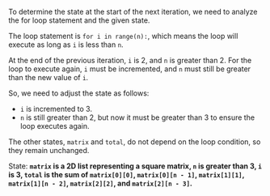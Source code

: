 To determine the state at the start of the next iteration, we need to analyze the for loop statement and the given state.

The loop statement is `for i in range(n):`, which means the loop will execute as long as `i` is less than `n`.

At the end of the previous iteration, `i` is 2, and `n` is greater than 2. For the loop to execute again, `i` must be incremented, and `n` must still be greater than the new value of `i`.

So, we need to adjust the state as follows:

* `i` is incremented to 3.
* `n` is still greater than 2, but now it must be greater than 3 to ensure the loop executes again.

The other states, `matrix` and `total`, do not depend on the loop condition, so they remain unchanged.

State: **`matrix` is a 2D list representing a square matrix, `n` is greater than 3, `i` is 3, `total` is the sum of `matrix[0][0]`, `matrix[0][n - 1]`, `matrix[1][1]`, `matrix[1][n - 2]`, `matrix[2][2]`, and `matrix[2][n - 3]`.**